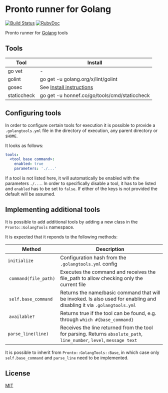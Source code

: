 # Pronto runner for Golang

[![Build Status](https://travis-ci.org/Barzahlen/pronto-golang.svg?branch=master)](https://travis-ci.org/Barzahlen/pronto-golang) [![RubyDoc](https://img.shields.io/badge/ruby-doc-green.svg)](http://rubydoc.info/github/Barzahlen/pronto-golang)

Pronto runner for [Golang](https://golang.org) tools

## Tools

|  Tool    | Install  |
|----------|----------|
| go vet   | - |
| golint   | go get -u golang.org/x/lint/golint |
| gosec    | See [Install instructions](https://github.com/securego/gosec#install) |
| staticcheck | go get -u honnef.co/go/tools/cmd/staticcheck |

## Configuring tools

In order to configure certain tools for execution it is possible to provide a `.golangtools.yml` file in the directory of execution, any parent directory or `$HOME`.

It looks as follows:
```yaml
tools:
  <tool base command>:
    enabled: true
    parameters: './...'
```

If a tool is not listed here, it will automatically be enabled with the parameters `./...`.
In order to specifically disable a tool, it has to be listed and `enabled` has to be set to `false`.
If either of the keys is not provided the default will be assumed.

## Implementing additional tools

It is possible to add additional tools by adding a new class in the `Pronto::GolangTools` namespace.

It is expected that it reponds to the following methods:

| Method | Description |
|--------|-------------|
| `initialize` | Configuration hash from the `.golangtools.yml` config |
| `command(file_path)` | Executes the command and receives the file_path to allow checking only the current file |
| `self.base_command` | Returns the name/basic command that will be invoked. Is also used for enabling and disabling it via `.golangtools.yml` |
| `available?` | Returns true if the tool can be found, e.g. through `which #{base_command}` |
| `parse_line(line)` | Receives the line returned from the tool for parsing. Returns `absolute_path`, `line_number`, `level`, `message text` |

It is possible to inherit from `Pronto::GolangTools::Base`, in which case only `self.base_command` and `parse_line` need to be implemented.

## License

[MIT](LICENSE)
